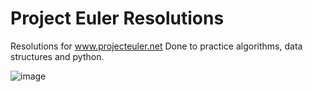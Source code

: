 Project Euler Resolutions
=====

Resolutions for www.projecteuler.net
Done to practice algorithms, data structures and python.

![image](http://projecteuler.net/profile/amarseillan.png)
